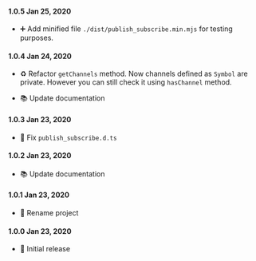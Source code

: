#### 1.0.5 Jan 25, 2020

- ➕ Add minified file `./dist/publish_subscribe.min.mjs` for testing purposes.

#### 1.0.4 Jan 24, 2020

- ♻️ Refactor `getChannels` method. Now channels defined as `Symbol` are private. However you can still check it using `hasChannel` method.

- 📚 Update documentation

#### 1.0.3 Jan 23, 2020

- 🔨 Fix `publish_subscribe.d.ts`

#### 1.0.2 Jan 23, 2020

- 📚 Update documentation

#### 1.0.1 Jan 23, 2020

- 🎉 Rename project

#### 1.0.0 Jan 23, 2020

- 🎉 Initial release
